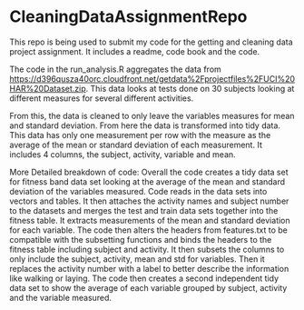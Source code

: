 # CleaningDataAssignmentRepo
This repo is being used to submit my code for the getting and cleaning data project assignment. It includes a readme, code book and the code. 

The code in the run_analysis.R aggregates the data from https://d396qusza40orc.cloudfront.net/getdata%2Fprojectfiles%2FUCI%20HAR%20Dataset.zip. This data looks at tests done on 30 subjects looking at different measures for several different activities.

From this, the data is cleaned to only leave the variables measures for mean and standard deviation. From here the data is transformed into tidy data. This data has only one measurement per row with the measure as the average of the mean or standard deviation of each measurement. It includes 4 columns, the subject, activity, variable and mean.   

More Detailed breakdown of code:
Overall the code creates a tidy data set for fitness band data set looking at the average of the mean and standard deviation of the variables measured.
Code reads in the data sets into vectors and tables.
It then attaches the activity names and subject number to the datasets and merges the test and train data sets together into the fitness table.
It extracts measurements of the mean and standard deviation for each variable.
The code then alters the headers from features.txt to be compatible with the subsetting functions and binds the headers to the fitness table including subject and activity.
It then subsets the columns to only include the subject, activity, mean and std for variables.
Then it replaces the activity number with a label to better describe the information like walking or laying.
The code then creates a second independent tidy data set to show the average of each variable grouped by subject, activity and the variable measured. 
